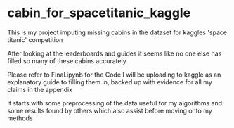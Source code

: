 # cabin_for_spacetitanic_kaggle

This is my project imputing missing cabins in the dataset for kaggles 'space titanic' competition

After looking at the leaderboards and guides it seems like no one else has filled so many of these cabins accurately

Please refer to Final.ipynb for the Code I will be uploading to kaggle as an explanatory guide to filling them in, backed up with evidence for all my claims in the appendix



It starts with some preprocessing of the data useful for my algorithms and some results found by others which also assist before moving onto my methods
